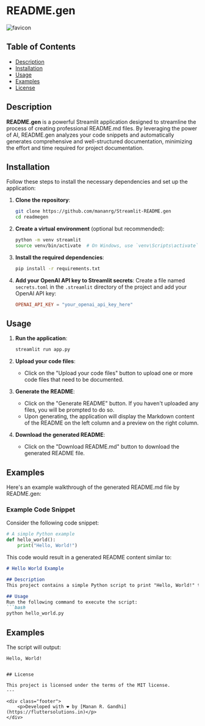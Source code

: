 # README.gen

![favicon](favicon.ico)

## Table of Contents
- [Description](#description)
- [Installation](#installation)
- [Usage](#usage)
- [Examples](#examples)
- [License](#license)

## Description

**README.gen** is a powerful Streamlit application designed to streamline the process of creating professional README.md files. By leveraging the power of AI, README.gen analyzes your code snippets and automatically generates comprehensive and well-structured documentation, minimizing the effort and time required for project documentation.

## Installation

Follow these steps to install the necessary dependencies and set up the application:

1. **Clone the repository**:
    ```bash
    git clone https://github.com/mananrg/Streamlit-README.gen
    cd readmegen
    ```

2. **Create a virtual environment** (optional but recommended):
    ```bash
    python -m venv streamlit
    source venv/bin/activate  # On Windows, use `venv\Scripts\activate`
    ```

3. **Install the required dependencies**:
    ```bash
    pip install -r requirements.txt
    ```

4. **Add your OpenAI API key to Streamlit secrets**:
    Create a file named `secrets.toml` in the `.streamlit` directory of the project and add your OpenAI API key:
    ```toml
    OPENAI_API_KEY = "your_openai_api_key_here"
    ```

## Usage

1. **Run the application**:
    ```bash
    streamlit run app.py
    ```

2. **Upload your code files**:
    - Click on the "Upload your code files" button to upload one or more code files that need to be documented.

3. **Generate the README**:
    - Click on the "Generate README" button. If you haven't uploaded any files, you will be prompted to do so.
    - Upon generating, the application will display the Markdown content of the README on the left column and a preview on the right column.

4. **Download the generated README**:
    - Click on the "Download README.md" button to download the generated README file.

## Examples

Here's an example walkthrough of the generated README.md file by README.gen:

### Example Code Snippet

Consider the following code snippet:
```python
# A simple Python example
def hello_world():
    print("Hello, World!")
```

This code would result in a generated README content similar to:
```markdown
# Hello World Example

## Description
This project contains a simple Python script to print "Hello, World!" to the console.

## Usage
Run the following command to execute the script:
```bash
python hello_world.py
```

## Examples
The script will output:
```
Hello, World!
```
```

## License

This project is licensed under the terms of the MIT license. 
---

<div class="footer">
    <p>Developed with ❤ by [Manan R. Gandhi](https://fluttersolutions.in)</p>
</div>